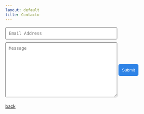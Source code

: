 ```yaml
---
layout: default
title: Contacto
---
```



<!-- 
     After implementing this contact form make sure
     
     (Don't needed if like line 13)
     1. you have defined "email: "ventos@protonmail.com" in _config.yml file.
     2. you verify your form on formspree.io.
-->

<form class="wj-contact" action="//formspree.io/sieburger@bol.com.br" method="POST">
    <input type="text" name="email" placeholder="Email Address">
    <textarea type="text" name="content" rows="10" placeholder="Message"></textarea>
    <input type="hidden" name="_next" value="<REDIRECTION LINK> ">
    <input type="hidden" name="_subject" value="New Contact Form Submission">
    <input type="text" name="_gotcha" style="display:none">
    <input type="submit" value="Submit">
    <input type="hidden" name="_next" value="./thanks.html" />
</form>



<style>
form.wj-contact input[type="text"], form.wj-contact textarea[type="text"] {
    width: 70%;
    vertical-align: middle;
    margin-top: 0.25em;
    margin-bottom: 0.5em;
    padding: 0.75em;
    font-family: monospace, sans-serif;
    font-weight: lighter;
    border-style: solid;
    border-color: #444;
    outline-color: #2e83e6;
    border-width: 1px;
    border-radius: 3px;
    transition: box-shadow .2s ease;
}
form.wj-contact input[type="submit"] {
    outline: none;
    color: white;
    background-color: #2e83e6;
    border-radius: 5px;
    padding: 0.6em;
    margin: 0.25em 0 0 0;
    border: 3px solid transparent;
    height: auto;
}
</style>

[back](./)